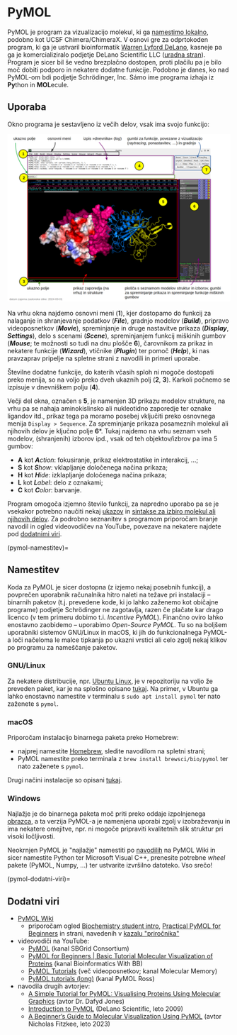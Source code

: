 # PyMOL

PyMOL je program za vizualizacijo molekul, ki ga [namestimo lokalno](pymol-namestitev), podobno kot UCSF Chimera/ChimeraX. V osnovi gre za odprtokoden program, ki ga je ustvaril bioinformatik [Warren Lyford DeLano](https://en.wikipedia.org/wiki/Warren_Lyford_DeLano), kasneje pa ga je komercializiralo podjetje DeLano Scientific LLC ([uradna stran](https://pymol.org/)). Program je sicer bil še vedno brezplačno dostopen, proti plačilu pa je bilo moč dobiti podporo in nekatere dodatne funkcije. Podobno je danes, ko nad PyMOL-om bdi podjetje Schrödinger, Inc. Sámo ime programa izhaja iz **Py**thon in **MOL**ecule.

## Uporaba

Okno programa je sestavljeno iz večih delov, vsak ima svojo funkcijo:

![uporabniški vmesnik PyMOL](slike/pymol-vmesnik1.png)

Na vrhu okna najdemo osnovni meni (**1**), kjer dostopamo do funkcij za nalaganje in shranjevanje podatkov (***File***), gradnjo modelov (***Build***), pripravo videoposnetkov (***Movie***), spreminjanje in druge nastavitve prikaza (***Display***, ***Settings***), delo s scenami (***Scene***), spreminjanjem funkcij miškinih gumbov (***Mouse***; te možnosti so tudi na dnu plošče **6**), čarovnikom za prikaz in nekatere funkcije (***Wizard***), vtičnike (***Plugin***) ter pomoč (***Help***), ki nas pravzaprav pripelje na spletne strani z navodili in primeri uporabe.

Številne dodatne funkcije, do katerih včasih sploh ni mogoče dostopati preko menija, so na voljo preko dveh ukaznih polj (**2**, **3**). Karkoli počnemo se izpisuje v dnevniškem polju (**4**).

Večji del okna, označen s **5**, je namenjen 3D prikazu modelov strukture, na vrhu pa se nahaja aminokislinsko ali nukleotidno zaporedje ter oznake ligandov itd., prikaz tega pa moramo posebej vključiti preko osnovnega menija `Display > Sequence`. Za spreminjanje prikaza posameznih molekul ali njihovih delov je ključno polje **6***. Tukaj najdemo na vrhu seznam vseh modelov, (shranjenih) izborov ipd., vsak od teh objektov/izbrov pa ima 5 gumbov:
- **A** kot ***A****ction*: fokusiranje, prikaz elektrostatike in interakcij, ...;
- **S** kot ***S****how*: vklapljanje določenega načina prikaza;
- **H** kot ***H****ide*: izklapljanje določenega načina prikaza;
- **L** kot ***L****abel*: delo z oznakami;
- **C** kot ***C****olor*: barvanje.

Program omogoča izjemno število funkcij, za napredno uporabo pa se je vsekakor potrebno naučiti nekaj [ukazov](https://pymol.org/pymol-command-ref.html) in [sintakse za izbiro molekul ali njihovih delov](https://pymolwiki.org/index.php/Selection_Algebra). Za podrobno seznanitev s programom priporočam branje navodil in ogled videovodičev na YouTube, povezave na nekatere najdete pod [dodatnimi viri](pymol-dodatni-viri).


(pymol-namestitev)=
## Namestitev

Koda za PyMOL je sicer dostopna (z izjemo nekaj posebnih funkcij), a povprečen uporabnik računalnika hitro naleti na težave pri instalaciji – binarnih paketov (t.j. prevedene kode, ki jo lahko zaženemo kot običajne programe) podjetje Schrödinger ne zagotavlja, razen če plačate kar drago licenco (v tem primeru dobimo t.i. *Incentive PyMOL*). Finančno oviro lahko enostavno zaobidemo – uporabimo *Open-Source PyMOL*. Tu so na boljšem uporabniki sistemov GNU/Linux in macOS, ki jih do funkcionalnega PyMOL-a loči načeloma le malce tipkanja po ukazni vrstici ali celo zgolj nekaj klikov po programu za nameščanje paketov.

### GNU/Linux

Za nekatere distribucije, npr. [Ubuntu Linux](https://ubuntu.com/), je v repozitoriju na voljo že preveden paket, kar je na splošno opisano [tukaj](https://pymolwiki.org/index.php/Linux_Install). Na primer, v Ubuntu ga lahko enostavno namestite v terminalu s `sudo apt install pymol` ter nato zaženete s `pymol`.

### macOS

Priporočam instalacijo binarnega paketa preko Homebrew:
- najprej namestite [Homebrew](https://brew.sh/), sledite navodilom na spletni strani;
- PyMOL namestite preko terminala z `brew install brewsci/bio/pymol` ter nato zaženete s `pymol`.

Drugi načini instalacije so opisani [tukaj](https://pymolwiki.org/index.php/MAC_Install).

### Windows

Najlažje je do binarnega paketa moč priti preko oddaje izpolnjenega [obrazca](https://pymol.org/edu/), a ta verzija PyMOL-a je namenjena uporabi zgolj v izobraževanju in ima nekatere omejitve, npr. ni mogoče pripraviti kvalitetnih slik struktur pri visoki ločljivosti.

Neokrnjen PyMOL je "najlažje" namestiti po [navodilih](https://pymolwiki.org/index.php/Windows_Install) na PyMOL Wiki in sicer namestite Python ter Microsoft Visual C++, prenesite potrebne *wheel* pakete (PyMOL, Numpy, ...) ter ustvarite izvršilno datoteko. Vso srečo!


(pymol-dodatni-viri)=
## Dodatni viri
- [PyMOL Wiki](https://pymolwiki.org/)
  - priporočam ogled [Biochemistry student intro](https://pymolwiki.org/index.php/Biochemistry_student_intro), [Practical PyMOL for Beginners](https://pymolwiki.org/index.php/Practical_Pymol_for_Beginners) in strani, navedenih v [kazalu "priročnika"](https://pymolwiki.org/index.php/TOPTOC)
- videovodiči na YouTube:
  - [PyMOL](https://www.youtube.com/watch?v=C_lewbvUyGk) (kanal SBGrid Consortium)
  - [PyMOL for Beginners | Basic Tutorial Molecular Visualization of Proteins](https://www.youtube.com/watch?v=h5wKppcyzOw) (kanal Bioinformatics With BB)
  - [PyMOL Tutorials](https://www.youtube.com/watch?v=mBlMI82JRfI&list=PLUMhYZpMLtal_Z7to3by2ATHP-cI4ma5X) (več videoposnetkov; kanal Molecular Memory)
  - [PyMOL tutorials (long)](https://www.youtube.com/watch?v=o4XR-0VTXrY&list=PLZANrlj_zCh9A2G8RdFUnxqojGukq49Q_) (kanal PyMOL Ross)
- navodila drugih avtorjev:
  - [A Simple Tutorial for PyMOL: Visualising Proteins Using Molecular Graphics](https://dasher.wustl.edu/bio5357/software/pymol/simple-tutorial.pdf) (avtor Dr. Dafyd Jones)
  - [Introduction to PyMOL](https://sites.pitt.edu/~epolinko/IntroPyMOL.pdf) (DeLano Scientific, leto 2009)
  - [A Beginner’s Guide to Molecular Visualization Using PyMOL](https://fitzkee.chemistry.msstate.edu/sites/default/files/bootcamp/2023/session-09_pymol-tutorial.pdf) (avtor Nicholas Fitzkee, leto 2023)